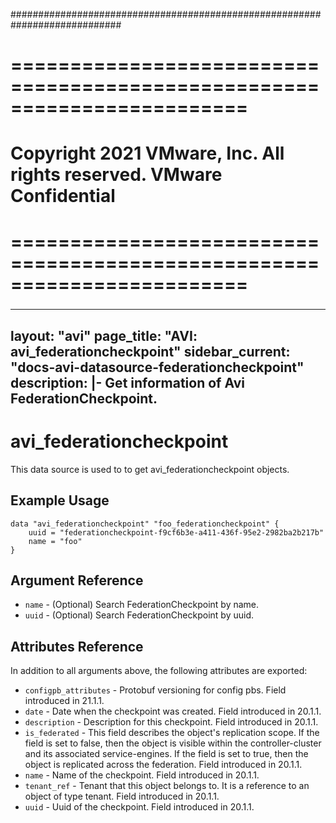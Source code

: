 ############################################################################
# ========================================================================
# Copyright 2021 VMware, Inc.  All rights reserved. VMware Confidential
# ========================================================================
###

<!--
    Copyright 2021 VMware, Inc.
    SPDX-License-Identifier: Mozilla Public License 2.0
-->
---
layout: "avi"
page_title: "AVI: avi_federationcheckpoint"
sidebar_current: "docs-avi-datasource-federationcheckpoint"
description: |-
  Get information of Avi FederationCheckpoint.
---

# avi_federationcheckpoint

This data source is used to to get avi_federationcheckpoint objects.

## Example Usage

```hcl
data "avi_federationcheckpoint" "foo_federationcheckpoint" {
    uuid = "federationcheckpoint-f9cf6b3e-a411-436f-95e2-2982ba2b217b"
    name = "foo"
}
```

## Argument Reference

* `name` - (Optional) Search FederationCheckpoint by name.
* `uuid` - (Optional) Search FederationCheckpoint by uuid.

## Attributes Reference

In addition to all arguments above, the following attributes are exported:

* `configpb_attributes` - Protobuf versioning for config pbs. Field introduced in 21.1.1.
* `date` - Date when the checkpoint was created. Field introduced in 20.1.1.
* `description` - Description for this checkpoint. Field introduced in 20.1.1.
* `is_federated` - This field describes the object's replication scope. If the field is set to false, then the object is visible within the controller-cluster and its associated service-engines. If the field is set to true, then the object is replicated across the federation. Field introduced in 20.1.1.
* `name` - Name of the checkpoint. Field introduced in 20.1.1.
* `tenant_ref` - Tenant that this object belongs to. It is a reference to an object of type tenant. Field introduced in 20.1.1.
* `uuid` - Uuid of the checkpoint. Field introduced in 20.1.1.


